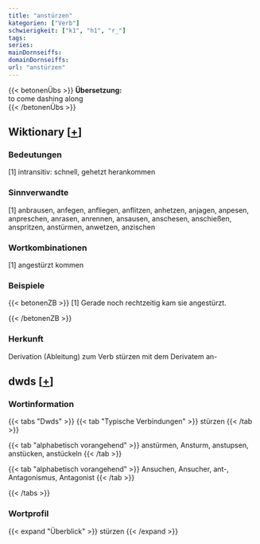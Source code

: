 ```yaml
---
title: "anstürzen"
kategorien: ["Verb"]
schwierigkeit: ["k1", "h1", "r_"]
tags:
series:
mainDornseiffs:
domainDornseiffs:
url: "anstürzen"
---
```


{{< betonenÜbs >}}
**Übersetzung:**  
to come dashing  along  
{{< /betonenÜbs >}}

## Wiktionary [[+](https://de.wiktionary.org/wiki/anstürzen)]

### Bedeutungen
[1] intransitiv: schnell, gehetzt herankommen  

### Sinnverwandte
[1] anbrausen, anfegen, anfliegen, anflitzen, anhetzen, anjagen, anpesen, anpreschen, anrasen, anrennen, ansausen, anschesen, anschießen, anspritzen, anstürmen, anwetzen, anzischen  

### Wortkombinationen
[1] angestürzt kommen  

### Beispiele
{{< betonenZB >}}
[1] Gerade noch rechtzeitig kam sie angestürzt.  

{{< /betonenZB >}}
### Herkunft
Derivation (Ableitung) zum Verb stürzen mit dem Derivatem an-  



## dwds [[+](https://www.dwds.de/wb/anstürzen)]

### Wortinformation
{{< tabs "Dwds" >}}
{{< tab "Typische Verbindungen" >}}
stürzen
{{< /tab >}}

{{< tab "alphabetisch vorangehend" >}}
anstürmen, Ansturm, anstupsen, anstücken, anstückeln
{{< /tab >}}

{{< tab "alphabetisch vorangehend" >}}
Ansuchen, Ansucher, ant-, Antagonismus, Antagonist
{{< /tab >}}

{{< /tabs >}}

### Wortprofil
{{< expand "Überblick" >}} stürzen {{< /expand >}}

